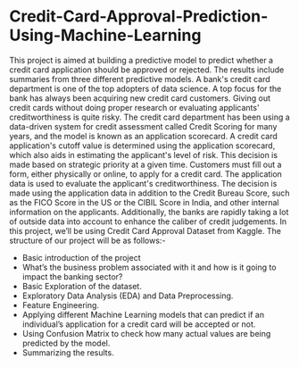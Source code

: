 # Credit-Card-Approval-Prediction-Using-Machine-Learning
This project is aimed at building a predictive model to predict whether a credit card application should be approved or rejected. The results include summaries from three different predictive models. 
A bank's credit card department is one of the top adopters of data science. A top focus for the bank has always been acquiring new credit card customers. Giving out credit cards without doing proper research or evaluating applicants' creditworthiness is quite risky. The credit card department has been using a data-driven system for credit assessment called Credit Scoring for many years, and the model is known as an application scorecard. A credit card application's cutoff value is determined using the application scorecard, which also aids in estimating the applicant's level of risk. This decision is made based on strategic priority at a given time.
Customers must fill out a form, either physically or online, to apply for a credit card. The application data is used to evaluate the applicant's creditworthiness. The decision is made using the application data in addition to the Credit Bureau Score, such as the FICO Score in the US or the CIBIL Score in India, and other internal information on the applicants. Additionally, the banks are rapidly taking a lot of outside data into account to enhance the caliber of credit judgements.
In this project, we’ll be using Credit Card Approval Dataset from Kaggle. The structure of our project will be as follows:-
* Basic introduction of the project
* What’s the business problem associated with it and how is it going to impact the banking sector?
* Basic Exploration of the dataset.
* Exploratory Data Analysis (EDA) and Data Preprocessing.
* Feature Engineering.
* Applying different Machine Learning models that can predict if an individual’s application for a credit card will be accepted or not.
* Using Confusion Matrix to check how many actual values are being predicted by the model.
* Summarizing the results.
